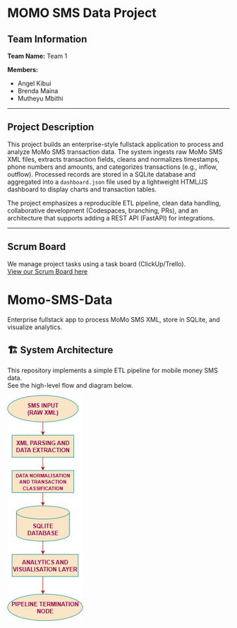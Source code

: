 # MOMO SMS Data Project

## Team Information
**Team Name:** Team 1

**Members:**
- Angel Kibui
- Brenda Maina
- Mutheyu Mbithi

---

## Project Description
This project builds an enterprise-style fullstack application to process and analyze MoMo SMS transaction data. The system ingests raw MoMo SMS XML files, extracts transaction fields, cleans and normalizes timestamps, phone numbers and amounts, and categorizes transactions (e.g., inflow, outflow). Processed records are stored in a SQLite database and aggregated into a `dashboard.json` file used by a lightweight HTML/JS dashboard to display charts and transaction tables.

The project emphasizes a reproducible ETL pipeline, clean data handling, collaborative development (Codespaces, branching, PRs), and an architecture that supports adding a REST API (FastAPI) for integrations.

---

## Scrum Board
We manage project tasks using a task board (ClickUp/Trello).  
[View our Scrum Board here](https://app.clickup.com/90121191829/v/li/901212276633)

# Momo-SMS-Data
Enterprise fullstack app to process MoMo SMS XML, store in SQLite, and visualize analytics.
## 🏗️ System Architecture

This repository implements a simple ETL pipeline for mobile money SMS data.  
See the high-level flow and diagram below.

![System Architecture](docs/architecture_diagram.png)
